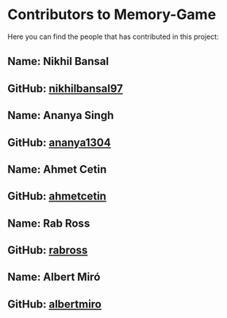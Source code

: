 # Contributors to Memory-Game
Here you can find the people that has contributed in this project:

## Name: Nikhil Bansal
## GitHub: [nikhilbansal97](https://github.com/nikhilbansal97)

## Name: Ananya Singh
## GitHub: [ananya1304](https://github.com/ananya1304)

## Name: Ahmet Cetin
## GitHub: [ahmetcetin](https://github.com/ahmetcetin)

## Name: Rab Ross
## GitHub: [rabross](https://github.com/rabross)

## Name: Albert Miró
## GitHub: [albertmiro](https://github.com/albertmiro)